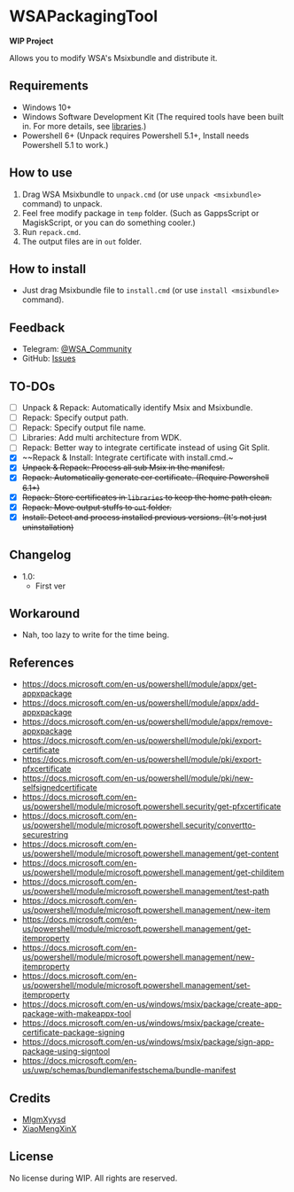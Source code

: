 # WSAPackagingTool

**WIP Project**

Allows you to modify WSA's Msixbundle and distribute it.

## Requirements

- Windows 10+
- Windows Software Development Kit (The required tools have been built in. For more details, see [libraries](libraries/README.md).)
- Powershell 6+ (Unpack requires Powershell 5.1+, Install needs Powershell 5.1 to work.)

## How to use

1. Drag WSA Msixbundle to `unpack.cmd` (or use `unpack <msixbundle>` command) to unpack.
2. Feel free modify package in `temp` folder. (Such as GappsScript or MagiskScript, or you can do something cooler.)
3. Run `repack.cmd`.
4. The output files are in `out` folder.

## How to install

- Just drag Msixbundle file to `install.cmd` (or use `install <msixbundle>` command).

## Feedback
- Telegram: [@WSA_Community](https://t.me/wsa_community)
- GitHub: [Issues](https://github.com/WSA-Community/WSAPackageTool/issues)

## TO-DOs

- [ ] Unpack & Repack: Automatically identify Msix and Msixbundle.
- [ ] Repack: Specify output path.
- [ ] Repack: Specify output file name.
- [ ] Libraries: Add multi architecture from WDK.
- [ ] Repack: Better way to integrate certificate instead of using Git Split.
- [x] ~~Repack & Install: Integrate certificate with install.cmd.~
- [x] ~~Unpack & Repack: Process all sub Msix in the manifest.~~
- [x] ~~Repack: Automatically generate cer certificate. (Require Powershell 6.1+)~~
- [x] ~~Repack: Store certificates in `libraries` to keep the home path clean.~~
- [x] ~~Repack: Move output stuffs to `out` folder.~~
- [x] ~~Install: Detect and process installed previous versions. (It's not just uninstallation)~~

## Changelog
- 1.0:
	- First ver

## Workaround
- Nah, too lazy to write for the time being.

## References
- https://docs.microsoft.com/en-us/powershell/module/appx/get-appxpackage
- https://docs.microsoft.com/en-us/powershell/module/appx/add-appxpackage
- https://docs.microsoft.com/en-us/powershell/module/appx/remove-appxpackage
- https://docs.microsoft.com/en-us/powershell/module/pki/export-certificate
- https://docs.microsoft.com/en-us/powershell/module/pki/export-pfxcertificate
- https://docs.microsoft.com/en-us/powershell/module/pki/new-selfsignedcertificate
- https://docs.microsoft.com/en-us/powershell/module/microsoft.powershell.security/get-pfxcertificate
- https://docs.microsoft.com/en-us/powershell/module/microsoft.powershell.security/convertto-securestring
- https://docs.microsoft.com/en-us/powershell/module/microsoft.powershell.management/get-content
- https://docs.microsoft.com/en-us/powershell/module/microsoft.powershell.management/get-childitem
- https://docs.microsoft.com/en-us/powershell/module/microsoft.powershell.management/test-path
- https://docs.microsoft.com/en-us/powershell/module/microsoft.powershell.management/new-item
- https://docs.microsoft.com/en-us/powershell/module/microsoft.powershell.management/get-itemproperty
- https://docs.microsoft.com/en-us/powershell/module/microsoft.powershell.management/new-itemproperty
- https://docs.microsoft.com/en-us/powershell/module/microsoft.powershell.management/set-itemproperty
- https://docs.microsoft.com/en-us/windows/msix/package/create-app-package-with-makeappx-tool
- https://docs.microsoft.com/en-us/windows/msix/package/create-certificate-package-signing
- https://docs.microsoft.com/en-us/windows/msix/package/sign-app-package-using-signtool
- https://docs.microsoft.com/en-us/uwp/schemas/bundlemanifestschema/bundle-manifest

## Credits
- [MlgmXyysd](https://github.com/MlgmXyysd)
- [XiaoMengXinX](https://github.com/XiaomengxinX)

## License

No license during WIP. All rights are reserved.

